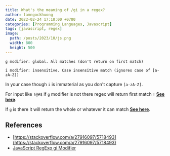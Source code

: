 ```yaml
---
title: What's the meaning of /gi in a regex?
author: lamngockhuong
date: 2022-02-24 17:10:00 +0700
categories: [Programming Languages, Javascript]
tags: [javascript, regex]
image:
  path: /posts/2023/10/js.png
  width: 800
  height: 500
---
```


    g modifier: global. All matches (don't return on first match)

    i modifier: insensitive. Case insensitive match (ignores case of [a-zA-Z])

In your case though `i` is immaterial as you don't capture `[a-zA-Z]`.

For input like `!@#$` if `g` modifier is not there regex will return first match `!` [**See here**](https://regex101.com/r/sH8aR8/55).

If `g` is there it will return the whole or whatever it can match [**See here**](https://regex101.com/r/sH8aR8/56).

## References

- [https://stackoverflow.com/a/27916097/5718493](https://stackoverflow.com/a/27916097/5718493)
- [JavaScript RegExp gi Modifier](https://w3schools.sinsixx.com/jsref/jsref_regexp_modifier_gi.asp.htm#:~:text=The%20gi%20modifier%20is%20used,regular%20expression%20in%20a%20string.)
